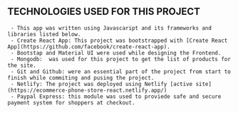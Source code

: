  ## TECHNOLOGIES USED FOR THIS PROJECT 
     - This app was written using Javascaript and its frameworks and libraries listed below.
     - Create React App: This project was bootstrapped with [Create React App](https://github.com/facebook/create-react-app).  
     - Bootstap and Material UI were used while designing the Frontend.
     - Mongodb:  was used for this project to get the list of products for the site.
     - Git and Github: were an essential part of the project from start to finish while commiting and pusing the project.
     - Netlify: The project was deployed using Netlify [active site](https://ecommerce-phone-store-react.netlify.app/)
     - Paypal Express: this module was used to proviede safe and secure payment system for shoppers at checkout.
     


